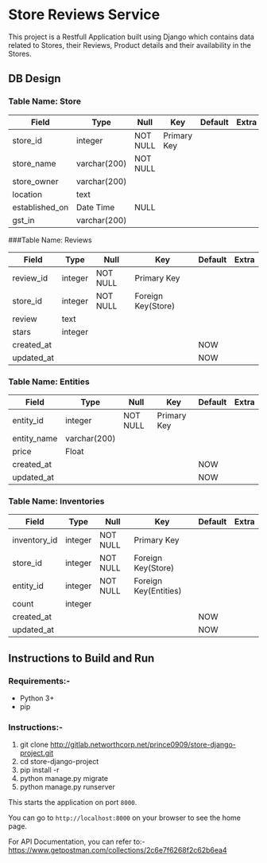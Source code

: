 # Store Reviews Service

This project is a Restfull Application built using Django which contains data related to Stores, their Reviews, Product details and their availability in the Stores.

## DB Design

### Table Name: Store

| Field          | Type         | Null     | Key         | Default | Extra |
|----------------|--------------|----------|-------------|---------|-------|
| store_id       | integer      | NOT NULL | Primary Key |         |       |
| store_name     | varchar(200) | NOT NULL |             |         |       |
| store_owner    | varchar(200) |          |             |         |       |
| location       | text         |          |             |         |       |
| established_on | Date Time    | NULL     |             |         |       |
| gst_in         | varchar(200) |          |             |         |       |


###Table Name: Reviews

| Field      | Type    | Null     | Key                | Default | Extra |
|------------|---------|----------|--------------------|---------|-------|
| review_id  | integer | NOT NULL | Primary Key        |         |       |
| store_id   | integer | NOT NULL | Foreign Key(Store) |         |       |
| review     | text    |          |                    |         |       |
| stars      | integer |          |                    |         |       |
| created_at |         |          |                    | NOW     |       |
| updated_at |         |          |                    | NOW     |       |

### Table Name: Entities

| Field       | Type         | Null     | Key         | Default | Extra |
|-------------|--------------|----------|-------------|---------|-------|
| entity_id   | integer      | NOT NULL | Primary Key |         |       |
| entity_name | varchar(200) |          |             |         |       |
| price       | Float        |          |             |         |       |
| created_at  |              |          |             | NOW     |       |
| updated_at  |              |          |             | NOW     |       |

### Table Name: Inventories

| Field        | Type    | Null     | Key                   | Default | Extra |
|--------------|---------|----------|-----------------------|---------|-------|
| inventory_id | integer | NOT NULL | Primary Key           |         |       |
| store_id     | integer | NOT NULL | Foreign Key(Store)    |         |       |
| entity_id    | integer | NOT NULL | Foreign Key(Entities) |         |       |
| count        | integer |          |                       |         |       |
| created_at   |         |          |                       | NOW     |       |
| updated_at   |         |          |                       | NOW     |       |

## Instructions to Build and Run

### Requirements:-
- Python 3+
- pip

### Instructions:-
1. git clone http://gitlab.networthcorp.net/prince0909/store-django-project.git
2. cd  store-django-project
3. pip install -r 
4. python manage.py migrate
5. python manage.py runserver

This starts the application on port `8000`.

You can go to `http://localhost:8000` on your browser to see the home page. 

For API Documentation, you can refer to:-
https://www.getpostman.com/collections/2c6e7f6268f2c62b6ea4